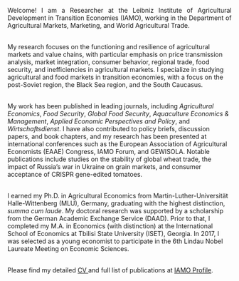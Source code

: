 <p style="text-align: justify; max-width: 600px;">
Welcome! I am a Researcher at the Leibniz Institute of Agricultural Development in Transition Economies (IAMO), working in the Department of Agricultural Markets, Marketing, and World Agricultural Trade.<br> 
<br> 

My research focuses on the functioning and resilience of agricultural markets and value chains, with particular emphasis on price transmission analysis, market integration, consumer behavior, regional trade, food security, and inefficiencies in agricultural markets. I specialize in studying agricultural and food markets in transition economies, with a focus on the post-Soviet region, the Black Sea region, and the South Caucasus.<br>
<br> 

My work has been published in leading journals, including *Agricultural Economics*, *Food Security*, *Global Food Security*, *Aquaculture Economics & Management*, *Applied Economic Perspectives and Policy*, and *Wirtschaftsdienst*. I have also contributed to policy briefs, discussion papers, and book chapters, and my research has been presented at international conferences such as the European Association of Agricultural Economists (EAAE) Congress, IAMO Forum, and GEWISOLA. Notable publications include studies on the stability of global wheat trade, the impact of Russia’s war in Ukraine on grain markets, and consumer acceptance of CRISPR gene-edited tomatoes.<br>
<br> 

I earned my Ph.D. in Agricultural Economics from Martin-Luther-Universität Halle-Wittenberg (MLU), Germany, graduating with the highest distinction, *summa cum laude*. My doctoral research was supported by a scholarship from the German Academic Exchange Service (DAAD). Prior to that, I completed my M.A. in Economics (with distinction) at the International School of Economics at Tbilisi State University (ISET), Georgia. In 2017, I was selected as a young economist to participate in the 6th Lindau Nobel Laureate Meeting on Economic Sciences.<br>
<br> 

Please find my detailed <a href="/assets/CV_svanidze.pdf">CV </a> and full list of publications at [IAMO Profile](https://www.iamo.de/institut/mitarbeitende/details/svanidze).
</p>
